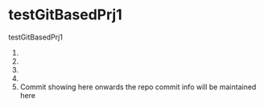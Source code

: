 # testGitBasedPrj1
testGitBasedPrj1

1.
2.
3.
4.
5. Commit showing here onwards the repo commit info will be maintained here
